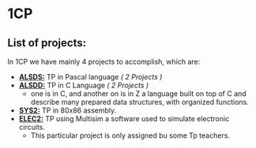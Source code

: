 # 1CP
## List of projects:
In 1CP we have mainly 4 projects to accomplish, which are:
- [**ALSDS:**](ALSDS) TP in Pascal language *( 2 Projects )*
- [**ALSDD:**](ALSDD) TP in C Language *( 2 Projects )*
    - one is in C, and another on is in Z a language built on top of C and describe many prepared data structures, with organized functions.   
- [**SYS2:**](SYS2) TP in 80x86 assembly.
- [**ELEC2:**](ELEC2) TP using Multisim a software used to simulate electronic circuits.
    - This particular project is only assigned bu some Tp teachers.




